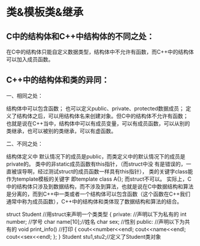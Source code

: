 # 类&模板类&继承
## C中的结构体和C++中结构体的不同之处：
在C中的结构体只能自定义数据类型，结构体中不允许有函数，而C++中的结构体可以加入成员函数。
 

## C++中的结构体和类的异同：

一、相同之处：

结构体中可以包含函数；
也可以定义public、private、protected数据成员；
定义了结构体之后，可以用结构体名来创建对象。但C中的结构体不允许有函数；             
也就是说在C++当中，结构体中可以有成员变量，可以有成员函数，可以从别的类继承，也可以被别的类继承，可以有虚函数。

二、不同之处：

结构体定义中 默认情况下的成员是public，而类定义中的默认情况下的成员是private的。
类中的非static成员函数有this指针，（而struct中没 有是错误的，一直被误导啊，经过测试struct的成员函数一样具有this指针），
类的关键字class能作为template模板的关键字 即template<class T> class A{}; 而struct不可以。
实际上，C中的结构体只涉及到数据结构，而不涉及到算法，也就是说在C中数据结构和算法是分离的，而到C++中一类或者一个结构体可以包含函数（这个函数在C++我们通常中称为成员函数），C++中的结构体和类体现了数据结构和算法的结合。

 struct Student //用struct来声明一个类类型 
{
  private: //声明以下为私有的 
    int number; //学号 
    char name[10];//姓名 
    char sex; //性别 
  public: //声明以下为共有的 
    void print_info() //打印 
    {
      cout<<number<<endl;
      cout<<name<<endl;
      cout<<sex<<endl;
    };
}
Student stu1,stu2;//定义了Student类对象
 
 

